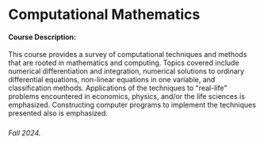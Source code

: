 # Computational Mathematics

#### Course Description:
This course provides a survey of computational techniques and methods that are rooted in mathematics and computing. Topics covered include numerical differentiation and integration, numerical solutions to ordinary differential equations, non-linear equations in one variable, and classification methods. Applications of the techniques to "real-life" problems encountered in economics, physics, and/or the life sciences is emphasized. Constructing computer programs to implement the techniques presented also is emphasized.

###

###### Fall 2024.
